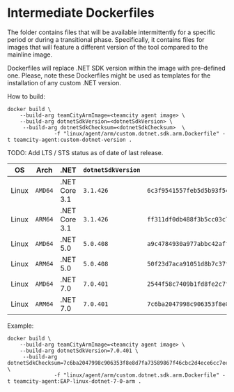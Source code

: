 # Intermediate Dockerfiles

The folder contains files that will be available intermittently for a specific period or during a transitional phase. 
Specifically, it contains files for images that will feature a different version of the tool compared to the mainline 
image.


Dockerfiles will replace .NET SDK version within the image with pre-defined one. Please, note these Dockerfiles might 
be used as templates for the installation of any custom .NET version.

How to build:
```
docker build \
    --build-arg teamCityArmImage=<teamcity agent image> \
    --build-arg dotnetSdkVersion=<dotnetSdkVersion> \
     --build-arg dotnetSdkChecksum=<dotnetSdkChecksum>  \
               -f "linux/agent/arm/custom.dotnet.sdk.arm.Dockerfile" -t teamcity-agent:custom-dotnet-version .
```

TODO: Add LTS / STS status as of date of last release.

| OS    | Arch    | .NET          | `dotnetSdkVersion` | `dotnetSdkChecksum`                                                                                                                | Dockerfile                                               |
|-------|---------|---------------|--------------------|------------------------------------------------------------------------------------------------------------------------------------|----------------------------------------------------------|
| Linux | `AMD64` | .NET Core 3.1 | `3.1.426`          | `6c3f9541557feb5d5b93f5c10b28264878948e8540f2b8bb7fb966c32bd38191e6b310dcb5f87a4a8f7c67a7046fa932cde3cce9dc8341c1365ae6c9fcc481ec` | [link](linux/agent/amd/custom.dotnet.sdk.amd.Dockerfile) |
| Linux | `ARM64` | .NET Core 3.1 | `3.1.426`          | `ff311df0db488f3b5cc03c7f6724f8442de7e60fa0a503ec8f536361ce7a357ad26d09d2499d68c50ebdfa751a5520bba4aaa77a38b191c892d5a018561ce422` | [link](linux/agent/arm/custom.dotnet.sdk.arm.Dockerfile) |
| Linux | `AMD64` | .NET 5.0      | `5.0.408`          | `a9c4784930a977abbc42aff1337dda06ec588c1ec4769a59f9fcab4d5df4fc9efe65f8e61e5433db078f67a94ea2dfe870c32c482a50d4c16283ffacacff4261` | [link](linux/agent/amd/custom.dotnet.sdk.amd.Dockerfile) |
| Linux | `ARM64` | .NET 5.0      | `5.0.408`          | `50f23d7aca91051d8b7c37f1a76b1eb51e6fe73e017d98558d757a6b9699e4237d401ce81515c1601b8c21eb62fee4e0b4f0bbed8967eefa3ceba75fc242f01b` | [link](linux/agent/arm/custom.dotnet.sdk.arm.Dockerfile) |
| Linux | `AMD64` | .NET 7.0      | `7.0.401`          | `2544f58c7409b1fd8fe2c7f600f6d2b6a1929318071f16789bd6abf6deea00bd496dd6ba7f2573bbf17c891c4f56a372a073e57712acfd3e80ea3eb1b3f9c3d0` | [link](linux/agent/amd/custom.dotnet.sdk.amd.Dockerfile) |
| Linux | `ARM64` | .NET 7.0      | `7.0.401`          | `7c6ba2047998c906353f8e8d7fa73589867f46cbc2d4ece6cc7ee4ca3402b6a18717089b98002c7d15e16ca6fd5b11e42037b5fb0e25aff39075d67d8be49e25` | [link](linux/agent/arm/custom.dotnet.sdk.arm.Dockerfile) |

Example:
```
docker build \
    --build-arg teamCityArmImage=<teamcity agent image> \
    --build-arg dotnetSdkVersion=7.0.401 \
     --build-arg dotnetSdkChecksum=7c6ba2047998c906353f8e8d7fa73589867f46cbc2d4ece6cc7ee4ca3402b6a18717089b98002c7d15e16ca6fd5b11e42037b5fb0e25aff39075d67d8be49e25  \
               -f "linux/agent/arm/custom.dotnet.sdk.arm.Dockerfile" -t teamcity-agent:EAP-linux-dotnet-7-0-arm .
```
